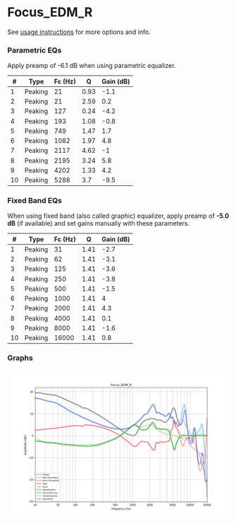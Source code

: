 # Focus_EDM_R
See [usage instructions](https://github.com/jaakkopasanen/AutoEq#usage) for more options and info.

### Parametric EQs
Apply preamp of -6.1 dB when using parametric equalizer.

|   # | Type    |   Fc (Hz) |    Q |   Gain (dB) |
|-----|---------|-----------|------|-------------|
|   1 | Peaking |        21 | 0.93 |        -1.1 |
|   2 | Peaking |        21 | 2.59 |         0.2 |
|   3 | Peaking |       127 | 0.24 |        -4.2 |
|   4 | Peaking |       193 | 1.08 |        -0.8 |
|   5 | Peaking |       749 | 1.47 |         1.7 |
|   6 | Peaking |      1082 | 1.97 |         4.8 |
|   7 | Peaking |      2117 | 4.62 |        -1   |
|   8 | Peaking |      2195 | 3.24 |         5.8 |
|   9 | Peaking |      4202 | 1.33 |         4.2 |
|  10 | Peaking |      5288 | 3.7  |        -9.5 |

### Fixed Band EQs
When using fixed band (also called graphic) equalizer, apply preamp of **-5.0 dB** (if available) and set gains manually with these parameters.

|   # | Type    |   Fc (Hz) |    Q |   Gain (dB) |
|-----|---------|-----------|------|-------------|
|   1 | Peaking |        31 | 1.41 |        -2.7 |
|   2 | Peaking |        62 | 1.41 |        -3.1 |
|   3 | Peaking |       125 | 1.41 |        -3.6 |
|   4 | Peaking |       250 | 1.41 |        -3.8 |
|   5 | Peaking |       500 | 1.41 |        -1.5 |
|   6 | Peaking |      1000 | 1.41 |         4   |
|   7 | Peaking |      2000 | 1.41 |         4.3 |
|   8 | Peaking |      4000 | 1.41 |         0.1 |
|   9 | Peaking |      8000 | 1.41 |        -1.6 |
|  10 | Peaking |     16000 | 1.41 |         0.8 |

### Graphs
![](./Focus_EDM_R.png)
